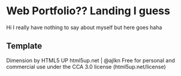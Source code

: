 # Web Portfolio?? Landing I guess

Hi I really have nothing to say about myself but here goes haha

## Template

Dimension by HTML5 UP
html5up.net | @ajlkn
Free for personal and commercial use under the CCA 3.0 license (html5up.net/license)
